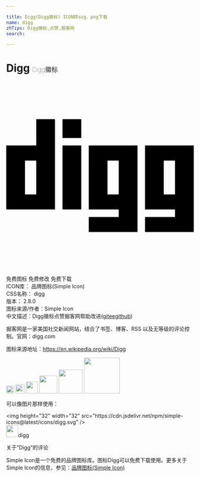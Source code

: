 ```yaml
---

title: Digg(Digg徽标) ICON转svg、png下载
name: digg
zhTips: Digg徽标,点赞,掘客网
search: 

---
```


# Digg  <small style="font-size: 60%;font-weight: 100">Digg徽标</small>

<div id="svg" class="svg-wrap">
<svg role="img" viewBox="0 0 24 24" xmlns="http://www.w3.org/2000/svg"><title>Digg icon</title><path d="M17.76 8.16v8.16h3.84v.96h-3.84v1.92H24V8.16h-6.24zm-7.2 0v8.16h3.84v.96h-3.84v1.92h6.24V8.16h-6.24zM3.84 4.8v3.36H0v8.16h6.24V4.8h-2.4zM9.6 8.16H7.2v8.16h2.4V8.16zm12 6.24h-1.44v-4.32h1.44v4.32zm-17.76 0H2.4v-4.32h1.44v4.32zm10.56 0h-1.44v-4.32h1.44v4.32zM9.6 4.8H7.2v2.4h2.4V4.8z"/></svg>
</div>
<detail full-name='digg'></detail>

<div class="detail-page">
<p>
<span><span class="badge-success badge">免费图标</span> <span class="badge-success badge">免费修改</span>  <span class="badge-success badge">免费下载</span> </span>
<br/>
<span>
ICON库：
<span class="badge-secondary badge">品牌图标(Simple Icon)</span> 
</span>
<br/>
<span>
CSS名称：
<span class="badge-secondary badge">digg</span> 
</span>

<br/>
<span>
版本：
<span class="badge-secondary badge">2.8.0</span> 
</span>
<br/>
<span>图标来源/作者：<span class="badge-light badge">Simple Icon</span></span> 
<br/>
<span class="zh-detail">中文描述：<span class="badge-primary badge">Digg徽标</span><span class="badge-primary badge">点赞</span><span class="badge-primary badge">掘客网</span><span class="help-link"><span>帮助改进</span>(<a href="https://gitee.com/liuwave/icon-helper/edit/master/json/brands/digg.json" target="_blank" rel="noopener noreferrer">gitee</a><a href="https://github.com/liuwave/icon-helper/edit/master/json/brands/digg.json" target="_blank" rel="noopener noreferrer">github</a></span>)</span><br/>
</p>
</div><div class="description description alert alert-light"><p>掘客网是一家美国社交新闻网站，结合了书签、博客、RSS 以及无等级的评论控制。官网：digg.com</p><p>图标来源地址：<a href="https://en.wikipedia.org/wiki/Digg" target="_blank" rel="noopener noreferrer">https://en.wikipedia.org/wiki/Digg</a></p></div>
<div class="alert alert-dark">
<img height="21" width="21" src="https://cdn.jsdelivr.net/npm/simple-icons@latest/icons/digg.svg" />
<img height="24" width="24" src="https://cdn.jsdelivr.net/npm/simple-icons@latest/icons/digg.svg" />
<img height="32" width="32" src="https://cdn.jsdelivr.net/npm/simple-icons@latest/icons/digg.svg" />
<img height="48" width="48" src="https://cdn.jsdelivr.net/npm/simple-icons@latest/icons/digg.svg" />
<img height="64" width="64" src="https://cdn.jsdelivr.net/npm/simple-icons@latest/icons/digg.svg" />
<img height="96" width="96" src="https://cdn.jsdelivr.net/npm/simple-icons@latest/icons/digg.svg" />

</div>
<div>
  <p>可以像图片那样使用：    
  </p>
  <div class="alert alert-primary" style="font-size: 14px">
    &lt;img height="32" width="32" src="https://cdn.jsdelivr.net/npm/simple-icons@latest/icons/digg.svg" /&gt;
    <copy-btn content='<img height="32" width="32" src="https://cdn.jsdelivr.net/npm/simple-icons@latest/icons/digg.svg" />'></copy-btn>
  </div>
  <div class="alert alert-secondary">
    <img height="32" width="32" src="https://cdn.jsdelivr.net/npm/simple-icons@latest/icons/digg.svg" />digg
    <copy-btn content="digg" btn-title="复制图标名称"></copy-btn>
  </div>
</div>

<Vssue title="关于“Digg”的评论" >关于“Digg”的评论</Vssue>


<div><p>Simple Icon是一个免费的品牌图标库。图标Digg可以免费下载使用。更多关于  Simple Icon的信息，参见：<a target="_blank" href="https://iconhelper.cn/brands.html">品牌图标(Simple Icon)</a>
</p></div>
